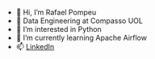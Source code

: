 - 👋 Hi, I’m Rafael Pompeu
- 💼 Data Engineering at Compasso UOL
- 👀 I’m interested in Python
- 🌱 I’m currently learning Apache Airflow
- 📫 [LinkedIn](https://www.linkedin.com/in/rafael-pompeu-ba46981ab/) <br>

<!---
rafpompeu/rafpompeu is a ✨ special ✨ repository because its `README.md` (this file) appears on your GitHub profile.
You can click the Preview link to take a look at your changes.
--->
